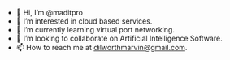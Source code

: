 - 👋 Hi, I’m @maditpro
- 👀 I’m interested in cloud based services.
- 🌱 I’m currently learning virtual port networking.
- 💞️ I’m looking to collaborate on Artificial Intelligence Software.
- 📫 How to reach me at dilworthmarvin@gmail.com.

<!---
maditpro/maditpro is a ✨ special ✨ repository because its `README.md` (this file) appears on your GitHub profile.
You can click the Preview link to take a look at your changes.
--->

